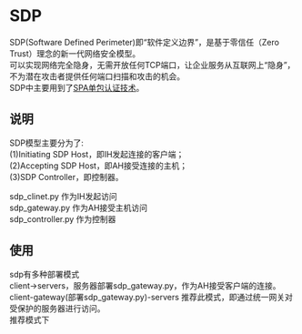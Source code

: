 # SDP
SDP(Software Defined Perimeter)即“软件定义边界”，是基于零信任（Zero Trust）理念的新一代网络安全模型。<br>
可以实现网络完全隐身，无需开放任何TCP端口，让企业服务从互联网上“隐身”，不为潜在攻击者提供任何端口扫描和攻击的机会。<br>
SDP中主要用到了[SPA单包认证技术](https://github.com/small-eight/spa)。<br>
## 说明
SDP模型主要分为了:<br>
(1)Initiating SDP Host，即IH发起连接的客户端；<br>
(2)Accepting SDP Host，即AH接受连接的主机；<br>
(3)SDP Controller，即控制器。<br>

sdp_clinet.py 作为IH发起访问<br>
sdp_gateway.py 作为AH接受主机访问<br>
sdp_controller.py 作为控制器<br>

## 使用
sdp有多种部署模式<br>
client->servers，服务器部署sdp_gateway.py，作为AH接受客户端的连接。<br>
client-gateway(部署sdp_gateway.py)-servers 推荐此模式，即通过统一网关对受保护的服务器进行访问。<br>
推荐模式下
